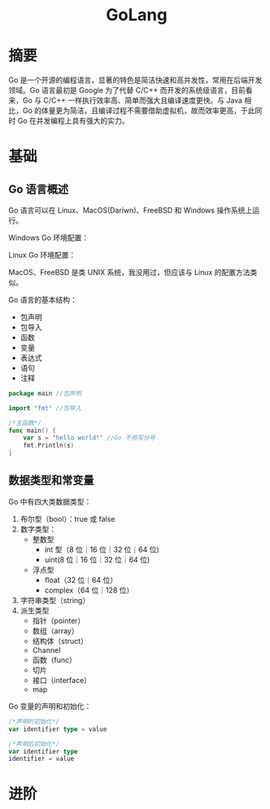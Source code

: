 <p align="center">
    <font size="6"><strong>GoLang</strong></font>
</p>

# 摘要

Go 是一个开源的编程语言，显著的特色是简洁快速和高并发性，常用在后端开发领域。Go 语言最初是 Google 为了代替 C/C++ 而开发的系统级语言，目前看来，Go 与 C/C++ 一样执行效率高、简单而强大且编译速度更快。与 Java 相比，Go 的体量更为简洁，且编译过程不需要借助虚拟机，故而效率更高，于此同时 Go 在并发编程上具有强大的实力。

# 基础

## Go 语言概述

Go 语言可以在 Linux、MacOS(Dariwn)、FreeBSD 和 Windows 操作系统上运行。

Windows Go 环境配置：

Linux Go 环境配置：

MacOS、FreeBSD 是类 UNIX 系统，我没用过，但应该与 Linux 的配置方法类似。

Go 语言的基本结构：

* 包声明
* 包导入
* 函数
* 变量
* 表达式
* 语句
* 注释

```go
package main //包声明

import "fmt" //包导入

/*主函数*/
func main() {
    var s = "hello world!" //Go 不用写分号
    fmt.Println(s)
}
```

## 数据类型和常变量

Go 中有四大类数据类型：

1. 布尔型（bool）：true 或 false
2. 数字类型：
    * 整数型
        * int 型（8 位｜16 位｜32 位｜64 位)
        * uint(8 位｜16 位｜32 位｜64 位)
    * 浮点型 
        * float（32 位｜64 位）
        * complex（64 位｜128 位）
3. 字符串类型（string）
4. 派生类型
    * 指针（pointer）
    * 数组（array）
    * 结构体（struct）
    * Channel
    * 函数（func）
    * 切片
    * 接口（interface）
    * map

Go 变量的声明和初始化：

```go
/*声明时初始化*/
var identifier type = value

/*声明后初始化*/
var identifier type
identifier = value
```



# 进阶
